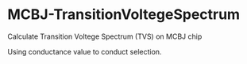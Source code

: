 # MCBJ-TransitionVoltegeSpectrum

Calculate Transition Voltege Spectrum (TVS) on MCBJ chip

Using conductance value to conduct selection.
